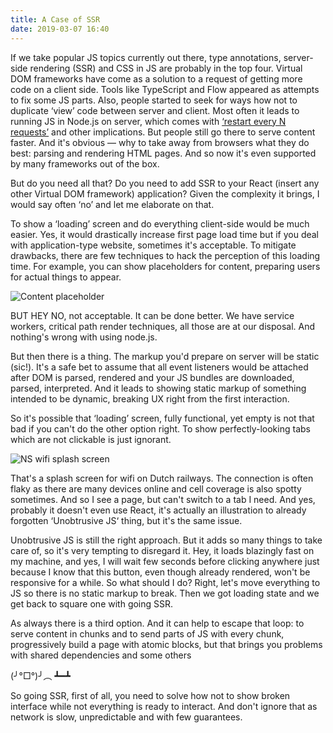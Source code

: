 ```yaml
---
title: A Case of SSR
date: 2019-03-07 16:40
---
```


If we take popular JS topics currently out there, type annotations, server-side rendering (SSR) and CSS in JS are probably in the top four. Virtual DOM frameworks have come as a solution to a request of getting more code on a client side. Tools like TypeScript and Flow appeared as attempts to fix some JS parts. Also, people started to seek for ways how not to duplicate ‘view’ code between server and client. Most often it leads to running JS in Node.js on server, which comes with [‘restart every N requests’](https://solovyov.net/en/2017/server-side-rendering/) and other implications. But people still go there to serve content faster. And it's obvious — why to take away from browsers what they do best: parsing and rendering HTML pages. And so now it's even supported by many frameworks out of the box.

But do you need all that? Do you need to add SSR to your React (insert any other Virtual DOM framework) application? Given the complexity it brings, I would say often ‘no’ and let me elaborate on that.

To show a ‘loading’ screen and do everything client-side would be much easier. Yes, it would drastically increase first page load time but if you deal with application-type website, sometimes it's acceptable. To mitigate drawbacks, there are few techniques to hack the perception of this loading time. For example, you can show placeholders for content, preparing users for actual things to appear.

![Content placeholder](images/content-placeholder.png)

BUT HEY NO, not acceptable. It can be done better. We have service workers, critical path render techniques, all those are at our disposal. And nothing's wrong with using node.js.

But then there is a thing. The markup you'd prepare on server will be static (sic!). It's a safe bet to assume that all event listeners would be attached after DOM is parsed, rendered and your JS bundles are downloaded, parsed, interpreted. And it leads to showing static markup of something intended to be dynamic, breaking UX right from the first interaction.

So it's possible that ‘loading’ screen, fully functional, yet empty is not that bad if you can't do the other option right. To show perfectly-looking tabs which are not clickable is just ignorant.

![NS wifi splash screen](images/ns-wifi.png)

That's a splash screen for wifi on Dutch railways. The connection is often flaky as there are many devices online and cell coverage is also spotty sometimes. And so I see a page, but can't switch to a tab I need. And yes, probably it doesn't even use React, it's actually an illustration to already forgotten ‘Unobtrusive JS‘ thing, but it's the same issue.

Unobtrusive JS is still the right approach. But it adds so many things to take care of, so it's very tempting to disregard it. Hey, it loads blazingly fast on my machine, and yes, I will wait few seconds before clicking anywhere just because I know that this button, even though already rendered, won't be responsive for a while. So what should I do? Right, let's move everything to JS so there is no static markup to break. Then we got loading state and we get back to square one with going SSR.

As always there is a third option. And it can help to escape that loop: to serve content in chunks and to send parts of JS with every chunk, progressively build a page with atomic blocks, but that brings you problems with shared dependencies and some others

(╯°□°)╯︵ ┻━┻

So going SSR, first of all, you need to solve how not to show broken interface while not everything is ready to interact. And don't ignore that as network is slow, unpredictable and with few guarantees.
